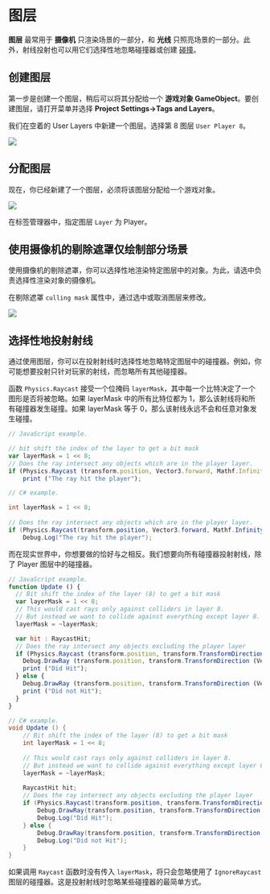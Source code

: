 <!-- # Layers -->
# 图层

<!-- **Layers** are most commonly used by **Cameras** to render only a part of the scene, and by **Lights** to illuminate only parts of the scene. But they can also be used by raycasting to selectively ignore colliders or to create [collisions]. -->

**图层** 最常用于 **摄像机** 只渲染场景的一部分，和 **光线** 只照亮场景的一部分。此外，射线投射也可以用它们选择性地忽略碰撞器或创建 [碰撞]。

[collisions]: https://docs.unity3d.com/Manual/LayerBasedCollision.html
[碰撞]: https://docs.unity3d.com/Manual/LayerBasedCollision.html

<!-- ## Creating Layers -->
## 创建图层

<!-- The first step is to create a new layer, which we can then assign to a **GameObject**. To create a new layer, open the Edit menu and select **Project Settings->Tags and Layers**. -->

第一步是创建一个图层，稍后可以将其分配给一个 **游戏对象 GameObject**。要创建图层，请打开菜单并选择 **Project Settings->Tags and Layers**。

<!-- We create a new layer in one of the empty User Layers. We choose layer 8. -->

我们在空着的 User Layers 中新建一个图层。选择第 8 图层 `User Player 8`。

![](https://docs.unity3d.com/uploads/Main/Layer-CreateNewLayer.png)

<!-- ## Assigning Layers -->
## 分配图层

<!-- Now that you have created a new layer, you have to assign the layer to one of the game objects. -->

现在，你已经新建了一个图层，必须将该图层分配给一个游戏对象。

![](https://docs.unity3d.com/uploads/Main/Layer-ChooseLayer.png)

<!-- In the tag manager we assigned the Player layer to be in layer 8. -->

在标签管理器中，指定图层 `Layer` 为 Player。

<!-- ## Drawing only a part of the scene with the camera’s culling mask -->
## 使用摄像机的剔除遮罩仅绘制部分场景

<!-- Using the camera’s culling mask, you can selectively render objects which are in one particular layer. To do this, select the camera that should selectively render objects. -->

使用摄像机的剔除遮罩，你可以选择性地渲染特定图层中的对象。为此，请选中负责选择性渲染对象的摄像机。

<!-- Modify the culling mask by checking or unchecking layers in the culling mask property. -->

在剔除遮罩 `culling mask` 属性中，通过选中或取消图层来修改。

![](https://docs.unity3d.com/uploads/Main/Layer-CullingMask.png)

<!-- ## Casting Rays Selectively -->
## 选择性地投射射线

<!-- Using layers you can cast rays and ignore colliders in specific layers. For example you might want to cast a ray only against the player layer and ignore all other colliders. -->

通过使用图层，你可以在投射射线时选择性地忽略特定图层中的碰撞器。例如，你可能想要投射只针对玩家的射线，而忽略所有其他碰撞器。

<!-- The Physics.Raycast function takes a bitmask, where each bit determines if a layer will be ignored or not. If all bits in the layerMask are on, we will collide against all colliders. If the layerMask = 0, we will never find any collisions with the ray. -->

函数 `Physics.Raycast` 接受一个位掩码 `layerMask`，其中每一个比特决定了一个图形是否将被忽略。如果 layerMask 中的所有比特位都为 1，那么该射线将和所有碰撞器发生碰撞。如果 layerMask 等于 0，那么该射线永远不会和任意对象发生碰撞。

```js
// JavaScript example.

// bit shift the index of the layer to get a bit mask
var layerMask = 1 << 8;
// Does the ray intersect any objects which are in the player layer.
if (Physics.Raycast (transform.position, Vector3.forward, Mathf.Infinity, layerMask))
    print ("The ray hit the player");
```

```cs
// C# example.

int layerMask = 1 << 8;
        
// Does the ray intersect any objects which are in the player layer.
if (Physics.Raycast(transform.position, Vector3.forward, Mathf.Infinity, layerMask))
    Debug.Log("The ray hit the player");
```

<!-- In the real world you want to do the inverse of that however. We want to cast a ray against all colliders except those in the Player layer. -->

而在现实世界中，你想要做的恰好与之相反。我们想要向所有碰撞器投射射线，除了 Player 图层中的碰撞器。

```js
// JavaScript example.
function Update () {
  // Bit shift the index of the layer (8) to get a bit mask
  var layerMask = 1 << 8;
  // This would cast rays only against colliders in layer 8.
  // But instead we want to collide against everything except layer 8. The ~ operator does this, it inverts a bitmask.
  layerMask = ~layerMask;

  var hit : RaycastHit;
  // Does the ray intersect any objects excluding the player layer
  if (Physics.Raycast (transform.position, transform.TransformDirection (Vector3.forward), hit, Mathf.Infinity, layerMask)) {
    Debug.DrawRay (transform.position, transform.TransformDirection (Vector3.forward) * hit.distance, Color.yellow);
    print ("Did Hit");
  } else {
    Debug.DrawRay (transform.position, transform.TransformDirection (Vector3.forward) *1000, Color.white);
    print ("Did not Hit");
  }
}
```

```cs
// C# example.
void Update () {
    // Bit shift the index of the layer (8) to get a bit mask
    int layerMask = 1 << 8;
        
    // This would cast rays only against colliders in layer 8.
    // But instead we want to collide against everything except layer 8. The ~ operator does this, it inverts a bitmask.
    layerMask = ~layerMask;
    
    RaycastHit hit;
    // Does the ray intersect any objects excluding the player layer
    if (Physics.Raycast(transform.position, transform.TransformDirection (Vector3.forward), out hit, Mathf.Infinity, layerMask)) {
        Debug.DrawRay(transform.position, transform.TransformDirection (Vector3.forward) * hit.distance, Color.yellow);
        Debug.Log("Did Hit");
    } else {
        Debug.DrawRay(transform.position, transform.TransformDirection (Vector3.forward) *1000, Color.white);
        Debug.Log("Did not Hit");
    }
}
```

<!-- When you don’t pass a layerMask to the Raycast function, it will only ignore colliders that use the IgnoreRaycast layer. This is the easiest way to ignore some colliders when casting a ray. -->

如果调用 `Raycast` 函数时没有传入 `layerMask`，将只会忽略使用了 `IgnoreRaycast` 图层的碰撞器。这是投射射线时忽略某些碰撞器的最简单方式。
